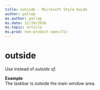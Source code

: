 ```yaml
---
title: outside - Microsoft Style Guide
author: pallep
ms.author: pallep
ms.date: 11/19/2016
ms.topic: article
ms.prod: non-product-specific
---
```


# outside

Use instead of *outside of*.

**Example**  
The taskbar is outside the main window area. 
